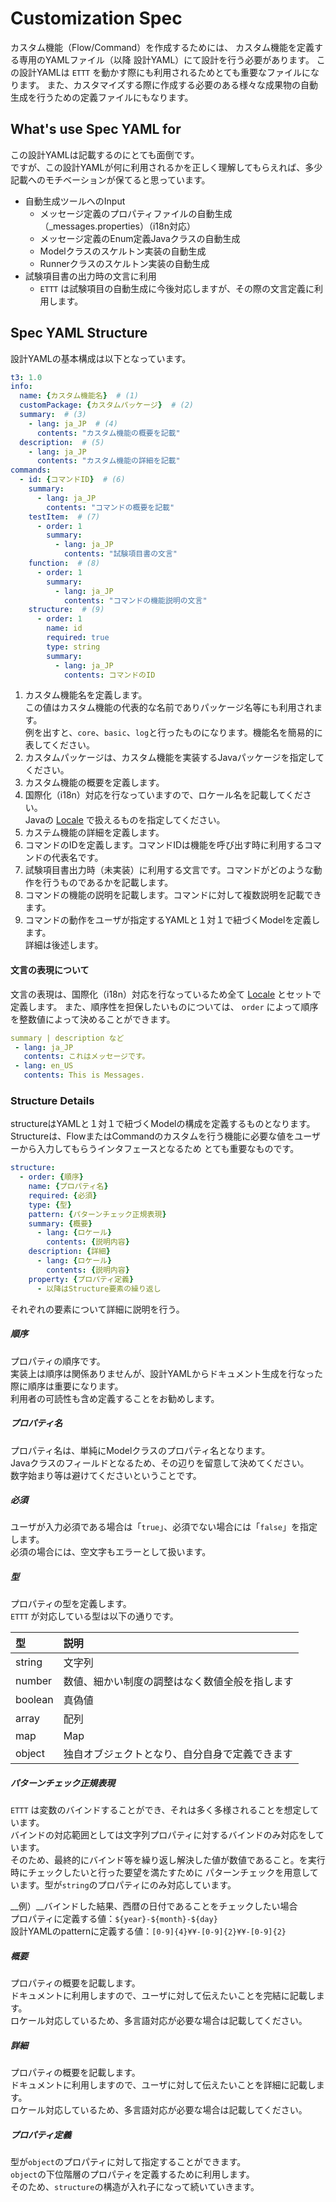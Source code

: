 # Customization Spec

カスタム機能（Flow/Command）を作成するためには、
カスタム機能を定義する専用のYAMLファイル（以降 設計YAML）にて設計を行う必要があります。
この設計YAMLは `ETTT` を動かす際にも利用されるためとても重要なファイルになります。
また、カスタマイズする際に作成する必要のある様々な成果物の自動生成を行うための定義ファイルにもなります。

## What's use Spec YAML for

この設計YAMLは記載するのにとても面倒です。  
ですが、この設計YAMLが何に利用されるかを正しく理解してもらえれば、多少記載へのモチベーションが保てると思っています。

- 自動生成ツールへのInput
  - メッセージ定義のプロパティファイルの自動生成（_messages.properties）（i18n対応）
  - メッセージ定義のEnum定義Javaクラスの自動生成
  - Modelクラスのスケルトン実装の自動生成
  - Runnerクラスのスケルトン実装の自動生成
- 試験項目書の出力時の文言に利用
  - `ETTT` は試験項目の自動生成に今後対応しますが、その際の文言定義に利用します。

## Spec YAML Structure

設計YAMLの基本構成は以下となっています。

```yaml
t3: 1.0
info:
  name: {カスタム機能名}  # (1)
  customPackage: {カスタムパッケージ}  # (2)
  summary:  # (3)
    - lang: ja_JP  # (4)
      contents: "カスタム機能の概要を記載"
  description:  # (5)
    - lang: ja_JP
      contents: "カスタム機能の詳細を記載"
commands:
  - id: {コマンドID}  # (6)
    summary:
      - lang: ja_JP
        contents: "コマンドの概要を記載"
    testItem:  # (7)
      - order: 1
        summary:
          - lang: ja_JP
            contents: "試験項目書の文言"
    function:  # (8)
      - order: 1
        summary:
          - lang: ja_JP
            contents: "コマンドの機能説明の文言"
    structure:  # (9)
      - order: 1
        name: id
        required: true
        type: string
        summary:
          - lang: ja_JP
            contents: コマンドのID
```

1. カスタム機能名を定義します。  
この値はカスタム機能の代表的な名前でありパッケージ名等にも利用されます。  
例を出すと、`core`、`basic`、`log`と行ったものになります。機能名を簡易的に表してください。　
1. カスタムパッケージは、カスタム機能を実装するJavaパッケージを指定してください。
1. カスタム機能の概要を定義します。
1. 国際化（i18n）対応を行なっていますので、ロケール名を記載してください。  
Javaの [Locale](https://docs.oracle.com/javase/jp/8/docs/api/java/util/Locale.html) で扱えるものを指定してください。
1. カステム機能の詳細を定義します。
1. コマンドのIDを定義します。コマンドIDは機能を呼び出す時に利用するコマンドの代表名です。
1. 試験項目書出力時（未実装）に利用する文言です。コマンドがどのような動作を行うものであるかを記載します。
1. コマンドの機能の説明を記載します。コマンドに対して複数説明を記載できます。
1. コマンドの動作をユーザが指定するYAMLと１対１で紐づくModelを定義します。  
詳細は後述します。

#### 文言の表現について
文言の表現は、国際化（i18n）対応を行なっているため全て [Locale](https://docs.oracle.com/javase/jp/8/docs/api/java/util/Locale.html) とセットで定義します。
また、順序性を担保したいものについては、 `order` によって順序を整数値によって決めることができます。

```yaml
summary | description など
 - lang: ja_JP
   contents: これはメッセージです。
 - lang: en_US
   contents: This is Messages.
```

### Structure Details

structureはYAMLと１対１で紐づくModelの構成を定義するものとなります。
Structureは、FlowまたはCommandのカスタムを行う機能に必要な値をユーザーから入力してもらうインタフェースとなるため
とても重要なものです。

```yaml
structure:
  - order: {順序}
    name: {プロパティ名}
    required: {必須}
    type: {型}
    pattern: {パターンチェック正規表現}
    summary: {概要}
      - lang: {ロケール}
        contents: {説明内容}
    description: {詳細}
      - lang: {ロケール}
        contents: {説明内容}
    property: {プロパティ定義}
      - 以降はStructure要素の繰り返し
```

それぞれの要素について詳細に説明を行う。

##### 順序
プロパティの順序です。  
実装上は順序は関係ありませんが、設計YAMLからドキュメント生成を行なった際に順序は重要になります。  
利用者の可読性も含め定義することをお勧めします。

##### プロパティ名
プロパティ名は、単純にModelクラスのプロパティ名となります。  
Javaクラスのフィールドとなるため、その辺りを留意して決めてください。  
数字始まり等は避けてくださいということです。

##### 必須
ユーザが入力必須である場合は「`true`」、必須でない場合には「`false`」を指定します。  
必須の場合には、空文字もエラーとして扱います。

##### 型
プロパティの型を定義します。  
`ETTT` が対応している型は以下の通りです。

|型|説明|
|:---|:---|
|string|文字列|
|number|数値、細かい制度の調整はなく数値全般を指します|
|boolean|真偽値|
|array|配列|
|map|Map|
|object|独自オブジェクトとなり、自分自身で定義できます|


##### パターンチェック正規表現
`ETTT` は変数のバインドすることができ、それは多く多様されることを想定しています。  
バインドの対応範囲としては文字列プロパティに対するバインドのみ対応をしています。  
そのため、最終的にバインド等を繰り返し解決した値が数値であること。を実行時にチェックしたいと行った要望を満たすために
パターンチェックを用意しています。型が`string`のプロパティにのみ対応しています。

__例）__バインドした結果、西暦の日付であることをチェックしたい場合  
プロパティに定義する値：`${year}-${month}-${day}`  
設計YAMLのpatternに定義する値：`[0-9]{4}¥¥-[0-9]{2}¥¥-[0-9]{2}`

##### 概要
プロパティの概要を記載します。  
ドキュメントに利用しますので、ユーザに対して伝えたいことを完結に記載します。  
ロケール対応しているため、多言語対応が必要な場合は記載してください。

##### 詳細
プロパティの概要を記載します。  
ドキュメントに利用しますので、ユーザに対して伝えたいことを詳細に記載します。  
ロケール対応しているため、多言語対応が必要な場合は記載してください。

##### プロパティ定義
型が`object`のプロパティに対して指定することができます。  
`object`の下位階層のプロパティを定義するために利用します。  
そのため、`structure`の構造が入れ子になって続いていきます。
